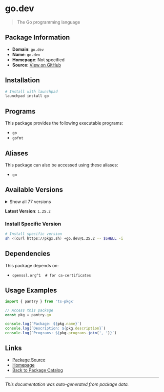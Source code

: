 # go.dev

> The Go programming language

## Package Information

- **Domain**: `go.dev`
- **Name**: `go.dev`
- **Homepage**: Not specified
- **Source**: [View on GitHub](https://github.com/pkgxdev/pantry/tree/main/projects/go.dev/package.yml)

## Installation

```bash
# Install with launchpad
launchpad install go
```

## Programs

This package provides the following executable programs:

- `go`
- `gofmt`

## Aliases

This package can also be accessed using these aliases:

- `go`

## Available Versions

<details>
<summary>Show all 77 versions</summary>

- `1.25.2`, `1.25.1`, `1.25.0`, `1.24.8`, `1.24.7`
- `1.24.6`, `1.24.5`, `1.24.4`, `1.24.3`, `1.24.2`
- `1.24.1`, `1.24.0`, `1.23.12`, `1.23.11`, `1.23.10`
- `1.23.9`, `1.23.8`, `1.23.7`, `1.23.6`, `1.23.5`
- `1.23.4`, `1.23.3`, `1.23.2`, `1.23.1`, `1.23.0`
- `1.22.12`, `1.22.11`, `1.22.10`, `1.22.9`, `1.22.8`
- `1.22.7`, `1.22.6`, `1.22.5`, `1.22.4`, `1.22.3`
- `1.22.2`, `1.22.1`, `1.22.0`, `1.21.13`, `1.21.12`
- `1.21.11`, `1.21.10`, `1.21.8`, `1.21.7`, `1.21.6`
- `1.21.5`, `1.21.4`, `1.21.3`, `1.21.2`, `1.21.1`
- `1.21.0`, `1.20.14`, `1.20.13`, `1.20.12`, `1.20.11`
- `1.20.10`, `1.20.9`, `1.20.8`, `1.20.7`, `1.20.6`
- `1.20.5`, `1.20.4`, `1.20.3`, `1.20.2`, `1.20.1`
- `1.19.12`, `1.19.11`, `1.19.10`, `1.19.9`, `1.19.8`
- `1.19.5`, `1.19.4`, `1.19.3`, `1.19.2`, `1.18.10`
- `1.17.13`, `1.16.15`

</details>

**Latest Version**: `1.25.2`

### Install Specific Version

```bash
# Install specific version
sh <(curl https://pkgx.sh) +go.dev@1.25.2 -- $SHELL -i
```

## Dependencies

This package depends on:

- `openssl.org^1  # for ca-certificates`

## Usage Examples

```typescript
import { pantry } from 'ts-pkgx'

// Access this package
const pkg = pantry.go

console.log(`Package: ${pkg.name}`)
console.log(`Description: ${pkg.description}`)
console.log(`Programs: ${pkg.programs.join(', ')}`)
```

## Links

- [Package Source](https://github.com/pkgxdev/pantry/tree/main/projects/go.dev/package.yml)
- [Homepage](#)
- [Back to Package Catalog](../../package-catalog.md)

---

*This documentation was auto-generated from package data.*
